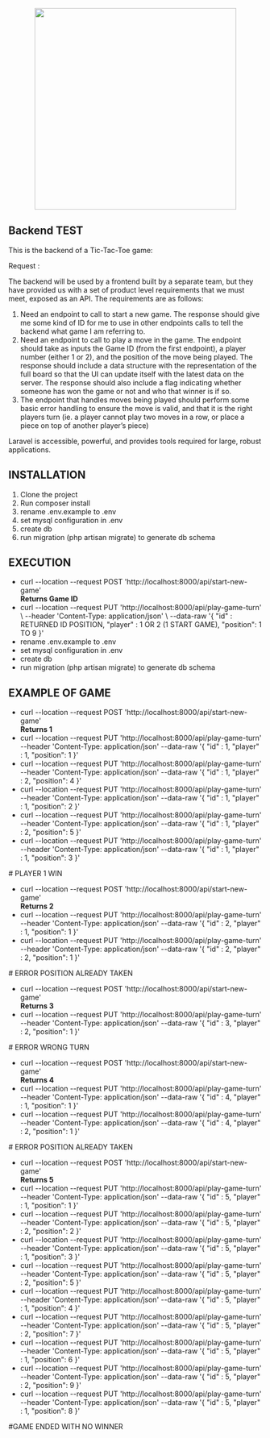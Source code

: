 <p align="center">
    <a href="https://en.wikipedia.org/wiki/Tic-tac-toe" target="_blank">
        <img src="https://www.crushpixel.com/big-static18/preview4/tic-tac-toe-game-linear-2806278.jpg" width="400"></a></p>

## Backend TEST 

This is the backend of a Tic-Tac-Toe game:

Request : 

The backend will be used by a frontend built by a separate team, but they have
provided us with a set of product level requirements that we must meet, exposed as
an API. The requirements are as follows:
<ol>
<li>Need an endpoint to call to start a new game. The response should give me
some kind of ID for me to use in other endpoints calls to tell the backend what
game I am referring to.</li>
<li>Need an endpoint to call to play a move in the game. The endpoint should take
as inputs the Game ID (from the first endpoint), a player number (either 1 or 2),
and the position of the move being played. The response should include a data
structure with the representation of the full board so that the UI can update
itself with the latest data on the server. The response should also include a flag
indicating whether someone has won the game or not and who that winner is if
so.</li>
<li>The endpoint that handles moves being played should perform some basic
error handling to ensure the move is valid, and that it is the right players turn
(ie. a player cannot play two moves in a row, or place a piece on top of another
player’s piece)</li>
</ol>

Laravel is accessible, powerful, and provides tools required for large, robust applications.

## INSTALLATION

<ol>
<li>Clone the project</li>
<li>Run composer install</li>
<li>rename .env.example to .env</li>
<li>set mysql configuration in .env</li>
<li>create db</li>
<li>run migration (php artisan migrate) to generate db schema</li>    
</ol>

## EXECUTION

<ul>
<li>curl --location --request POST 'http://localhost:8000/api/start-new-game' <br/><b>Returns Game ID</b></li>
<li>curl --location --request PUT 'http://localhost:8000/api/play-game-turn' \ --header 'Content-Type: application/json' \ --data-raw '{ "id" : RETURNED ID POSITION, "player" : 1 OR 2 (1 START GAME), "position": 1 TO 9 }'</li>
<li>rename .env.example to .env</li>
<li>set mysql configuration in .env</li>
<li>create db</li>
<li>run migration (php artisan migrate) to generate db schema</li>    
</ul>


## EXAMPLE OF GAME

<ul>
<li>curl --location --request POST 'http://localhost:8000/api/start-new-game' <br/><b>Returns 1</b></li>
<li>curl --location --request PUT 'http://localhost:8000/api/play-game-turn' --header 'Content-Type: application/json' --data-raw '{
    "id" : 1,
    "player" : 1,
    "position": 1
}'</li>
<li>curl --location --request PUT 'http://localhost:8000/api/play-game-turn' --header 'Content-Type: application/json' --data-raw '{
    "id" : 1,
    "player" : 2,
    "position": 4
}'</li>
<li>curl --location --request PUT 'http://localhost:8000/api/play-game-turn' --header 'Content-Type: application/json' --data-raw '{
    "id" : 1,
    "player" : 1,
    "position": 2
}'</li>
<li>curl --location --request PUT 'http://localhost:8000/api/play-game-turn' --header 'Content-Type: application/json' --data-raw '{
    "id" : 1,
    "player" : 2,
    "position": 5
}'</li>
    <li>curl --location --request PUT 'http://localhost:8000/api/play-game-turn' --header 'Content-Type: application/json' --data-raw '{
    "id" : 1,
    "player" : 1,
    "position": 3
}'</li>
</ul>
# PLAYER 1 WIN

<ul>
<li>curl --location --request POST 'http://localhost:8000/api/start-new-game' <br/><b>Returns 2</b></li>
<li>curl --location --request PUT 'http://localhost:8000/api/play-game-turn' --header 'Content-Type: application/json' --data-raw '{
    "id" : 2,
    "player" : 1,
    "position": 1
}'</li>
<li>curl --location --request PUT 'http://localhost:8000/api/play-game-turn' --header 'Content-Type: application/json' --data-raw '{
    "id" : 2,
    "player" : 2,
    "position": 1
}'</li>
</ul>
# ERROR POSITION ALREADY TAKEN

<ul>
<li>curl --location --request POST 'http://localhost:8000/api/start-new-game' <br/><b>Returns 3</b></li>
<li>curl --location --request PUT 'http://localhost:8000/api/play-game-turn' --header 'Content-Type: application/json' --data-raw '{
    "id" : 3,
    "player" : 2,
    "position": 1
}'</li>
</ul>
# ERROR WRONG TURN


<ul>
<li>curl --location --request POST 'http://localhost:8000/api/start-new-game' <br/><b>Returns 4</b></li>
<li>curl --location --request PUT 'http://localhost:8000/api/play-game-turn' --header 'Content-Type: application/json' --data-raw '{
    "id" : 4,
    "player" : 1,
    "position": 1
}'</li>
<li>curl --location --request PUT 'http://localhost:8000/api/play-game-turn' --header 'Content-Type: application/json' --data-raw '{
    "id" : 4,
    "player" : 2,
    "position": 1
}'</li>
</ul>
# ERROR POSITION ALREADY TAKEN

<ul>
<li>curl --location --request POST 'http://localhost:8000/api/start-new-game' <br/><b>Returns 5</b></li>
<li>curl --location --request PUT 'http://localhost:8000/api/play-game-turn' --header 'Content-Type: application/json' --data-raw '{
    "id" : 5,
    "player" : 1,
    "position": 1
}'</li>
<li>curl --location --request PUT 'http://localhost:8000/api/play-game-turn' --header 'Content-Type: application/json' --data-raw '{
    "id" : 5,
    "player" : 2,
    "position": 2
}'</li>
<li>curl --location --request PUT 'http://localhost:8000/api/play-game-turn' --header 'Content-Type: application/json' --data-raw '{
    "id" : 5,
    "player" : 1,
    "position": 3
}'</li>
<li>curl --location --request PUT 'http://localhost:8000/api/play-game-turn' --header 'Content-Type: application/json' --data-raw '{
    "id" : 5,
    "player" : 2,
    "position": 5
}'</li>
<li>curl --location --request PUT 'http://localhost:8000/api/play-game-turn' --header 'Content-Type: application/json' --data-raw '{
    "id" : 5,
    "player" : 1,
    "position": 4
}'</li>
<li>curl --location --request PUT 'http://localhost:8000/api/play-game-turn' --header 'Content-Type: application/json' --data-raw '{
    "id" : 5,
    "player" : 2,
    "position": 7
}'</li>
<li>curl --location --request PUT 'http://localhost:8000/api/play-game-turn' --header 'Content-Type: application/json' --data-raw '{
    "id" : 5,
    "player" : 1,
    "position": 6
}'</li>
<li>curl --location --request PUT 'http://localhost:8000/api/play-game-turn' --header 'Content-Type: application/json' --data-raw '{
    "id" : 5,
    "player" : 2,
    "position": 9
}'</li>
<li>curl --location --request PUT 'http://localhost:8000/api/play-game-turn' --header 'Content-Type: application/json' --data-raw '{
    "id" : 5,
    "player" : 1,
    "position": 8
}'</li>
</ul>
#GAME ENDED WITH NO WINNER

